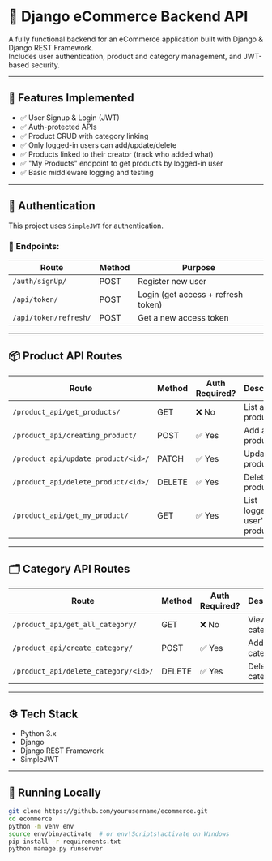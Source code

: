 # 🛒 Django eCommerce Backend API

A fully functional backend for an eCommerce application built with Django & Django REST Framework.  
Includes user authentication, product and category management, and JWT-based security.

---

## 🚀 Features Implemented

- ✅ User Signup & Login (JWT)
- ✅ Auth-protected APIs
- ✅ Product CRUD with category linking
- ✅ Only logged-in users can add/update/delete
- ✅ Products linked to their creator (track who added what)
- ✅ "My Products" endpoint to get products by logged-in user
- ✅ Basic middleware logging and testing

---

## 🔐 Authentication

This project uses `SimpleJWT` for authentication.

### 🔑 Endpoints:
| Route | Method | Purpose |
|-------|--------|---------|
| `/auth/signUp/` | POST | Register new user |
| `/api/token/` | POST | Login (get access + refresh token) |
| `/api/token/refresh/` | POST | Get a new access token |

---

## 📦 Product API Routes

| Route | Method | Auth Required? | Description |
|-------|--------|----------------|-------------|
| `/product_api/get_products/` | GET | ❌ No | List all products |
| `/product_api/creating_product/` | POST | ✅ Yes | Add a product |
| `/product_api/update_product/<id>/` | PATCH | ✅ Yes | Update product |
| `/product_api/delete_product/<id>/` | DELETE | ✅ Yes | Delete product |
| `/product_api/get_my_product/` | GET | ✅ Yes | List logged-in user's products |

---

## 🗂 Category API Routes

| Route | Method | Auth Required? | Description |
|-------|--------|----------------|-------------|
| `/product_api/get_all_category/` | GET | ❌ No | View all categories |
| `/product_api/create_category/` | POST | ✅ Yes | Add a category |
| `/product_api/delete_category/<id>/` | DELETE | ✅ Yes | Delete a category |

---

## ⚙️ Tech Stack

- Python 3.x
- Django
- Django REST Framework
- SimpleJWT

---

## 🧪 Running Locally

```bash
git clone https://github.com/yourusername/ecommerce.git
cd ecommerce
python -m venv env
source env/bin/activate  # or env\Scripts\activate on Windows
pip install -r requirements.txt
python manage.py runserver
